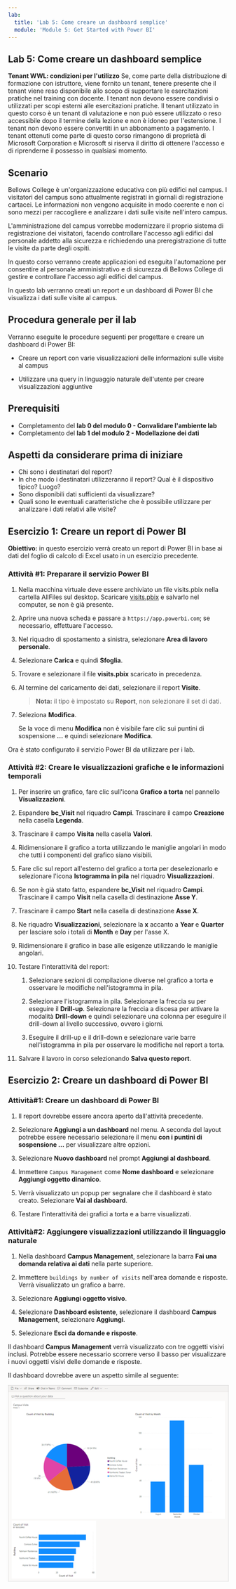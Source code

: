 ```yaml
---
lab:
  title: 'Lab 5: Come creare un dashboard semplice'
  module: 'Module 5: Get Started with Power BI'
---
```


## Lab 5: Come creare un dashboard semplice

**Tenant WWL: condizioni per l'utilizzo** Se, come parte della distribuzione di formazione con istruttore, viene fornito un tenant, tenere presente che il tenant viene reso disponibile allo scopo di supportare le esercitazioni pratiche nel training con docente. I tenant non devono essere condivisi o utilizzati per scopi esterni alle esercitazioni pratiche. Il tenant utilizzato in questo corso è un tenant di valutazione e non può essere utilizzato o reso accessibile dopo il termine della lezione e non è idoneo per l'estensione. I tenant non devono essere convertiti in un abbonamento a pagamento. I tenant ottenuti come parte di questo corso rimangono di proprietà di Microsoft Corporation e Microsoft si riserva il diritto di ottenere l'accesso e di riprenderne il possesso in qualsiasi momento. 

## Scenario

Bellows College è un'organizzazione educativa con più edifici nel campus. I visitatori del campus sono attualmente registrati in giornali di registrazione cartacei. Le informazioni non vengono acquisite in modo coerente e non ci sono mezzi per raccogliere e analizzare i dati sulle visite nell'intero campus.

L'amministrazione del campus vorrebbe modernizzare il proprio sistema di registrazione dei visitatori, facendo controllare l'accesso agli edifici dal personale addetto alla sicurezza e richiedendo una preregistrazione di tutte le visite da parte degli ospiti.

In questo corso verranno create applicazioni ed eseguita l'automazione per consentire al personale amministrativo e di sicurezza di Bellows College di gestire e controllare l'accesso agli edifici del campus.

In questo lab verranno creati un report e un dashboard di Power BI che visualizza i dati sulle visite al campus.

## Procedura generale per il lab

Verranno eseguite le procedure seguenti per progettare e creare un dashboard di Power BI:

-   Creare un report con varie visualizzazioni delle informazioni sulle visite al campus

-   Utilizzare una query in linguaggio naturale dell'utente per creare visualizzazioni aggiuntive

## Prerequisiti

- Completamento del **lab 0 del modulo 0 - Convalidare l'ambiente lab**
- Completamento del **lab 1 del modulo 2 - Modellazione dei dati**

## Aspetti da considerare prima di iniziare

-   Chi sono i destinatari del report?
-   In che modo i destinatari utilizzeranno il report? Qual è il dispositivo tipico? Luogo?
-   Sono disponibili dati sufficienti da visualizzare?
-   Quali sono le eventuali caratteristiche che è possibile utilizzare per analizzare i dati relativi alle visite?

## Esercizio 1: Creare un report di Power BI

**Obiettivo:** in questo esercizio verrà creato un report di Power BI in base ai dati del foglio di calcolo di Excel usato in un esercizio precedente.

### Attività \#1: Preparare il servizio Power BI

1.  Nella macchina virtuale deve essere archiviato un file visits.pbix nella cartella AllFiles sul desktop. Scaricare [visits.pbix](https://github.com/MicrosoftLearning/PL-900-Microsoft-Power-Platform-Fundamentals/raw/master/Allfiles/visits.pbix) e salvarlo nel computer, se non è già presente.

2.  Aprire una nuova scheda e passare a `https://app.powerbi.com`; se necessario, effettuare l'accesso.

3.  Nel riquadro di spostamento a sinistra, selezionare **Area di lavoro personale**.

5.  Selezionare **Carica** e quindi **Sfoglia**.

6.  Trovare e selezionare il file **visits.pbix** scaricato in precedenza. 

7.  Al termine del caricamento dei dati, selezionare il report **Visite**.

    > **Nota:** il tipo è impostato su **Report**, non selezionare il set di dati.

8.  Seleziona **Modifica**. 

    Se la voce di menu **Modifica** non è visibile fare clic sui puntini di sospensione **...** e quindi selezionare **Modifica**.

Ora è stato configurato il servizio Power BI da utilizzare per i lab.


### Attività \#2: Creare le visualizzazioni grafiche e le informazioni temporali

1.  Per inserire un grafico, fare clic sull'icona **Grafico a torta** nel pannello **Visualizzazioni**.

2.  Espandere **bc_Visit** nel riquadro **Campi**. Trascinare il campo **Creazione** nella casella **Legenda**.

3.  Trascinare il campo **Visita** nella casella **Valori**.

4.  Ridimensionare il grafico a torta utilizzando le maniglie angolari in modo che tutti i componenti del grafico siano visibili.

5.  Fare clic sul report all'esterno del grafico a torta per deselezionarlo e selezionare l'icona **Istogramma in pila** nel riquadro **Visualizzazioni**.

6.  Se non è già stato fatto, espandere **bc_Visit** nel riquadro **Campi**. Trascinare il campo **Visit** nella casella di destinazione **Asse Y**.

7.  Trascinare il campo **Start** nella casella di destinazione **Asse X**.

8.  Ne riquadro **Visualizzazioni**, selezionare la **x** accanto a **Year** e **Quarter** per lasciare solo i totali di **Month** e **Day** per l'asse X.

9.  Ridimensionare il grafico in base alle esigenze utilizzando le maniglie angolari.

10. Testare l'interattività del report:

    1.  Selezionare sezioni di compilazione diverse nel grafico a torta e osservare le modifiche nell'istogramma in pila.

    2.  Selezionare l'istogramma in pila. Selezionare la freccia su per eseguire il **Drill-up**. Selezionare la freccia a discesa per attivare la modalità **Drill-down** e quindi selezionare una colonna per eseguire il drill-down al livello successivo, ovvero i giorni.

    3.  Eseguire il drill-up e il drill-down e selezionare varie barre nell'istogramma in pila per osservare le modifiche nel report a torta.

11. Salvare il lavoro in corso selezionando **Salva questo report**.


## Esercizio 2: Creare un dashboard di Power BI

### Attività\#1: Creare un dashboard di Power BI

1.  Il report dovrebbe essere ancora aperto dall'attività precedente.

2.  Selezionare **Aggiungi a un dashboard** nel menu. A seconda del layout potrebbe essere necessario selezionare il menu **con i puntini di sospensione ...** per visualizzare altre opzioni.

3.  Selezionare **Nuovo dashboard** nel prompt **Aggiungi al dashboard**.

4.  Immettere `Campus Management` come **Nome dashboard** e selezionare **Aggiungi oggetto dinamico**.

5.  Verrà visualizzato un popup per segnalare che il dashboard è stato creato. Selezionare **Vai al dashboard**.

6.  Testare l'interattività dei grafici a torta e a barre visualizzati.


### Attività\#2: Aggiungere visualizzazioni utilizzando il linguaggio naturale

1.  Nella dashboard **Campus Management**, selezionare la barra **Fai una domanda relativa ai dati** nella parte superiore.

2.  Immettere `buildings by number of visits` nell'area domande e risposte. Verrà visualizzato un grafico a barre.

3.  Selezionare **Aggiungi oggetto visivo**.

4.  Selezionare **Dashboard esistente**, selezionare il dashboard **Campus Management**, selezionare **Aggiungi**.

5.  Selezionare **Esci da domande e risposte**.

Il dashboard **Campus Management** verrà visualizzato con tre oggetti visivi inclusi. Potrebbe essere necessario scorrere verso il basso per visualizzare i nuovi oggetti visivi delle domande e risposte.

Il dashboard dovrebbe avere un aspetto simile al seguente:

![](media/5-powerbi-result.png)

